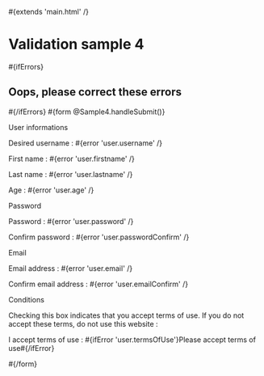 \#{extends 'main.html' /}

# Validation sample 4

\#{ifErrors}

## Oops, please correct these errors

\#{/ifErrors} \#{form @Sample4.handleSubmit()}

User informations

Desired username : <span class="error">\#{error 'user.username' /}</span>

First name : <span class="error">\#{error 'user.firstname' /}</span>

Last name : <span class="error">\#{error 'user.lastname' /}</span>

Age : <span class="error">\#{error 'user.age' /}</span>

Password

Password : <span class="error">\#{error 'user.password' /}</span>

Confirm password : <span class="error">\#{error 'user.passwordConfirm' /}</span>

Email

Email address : <span class="error">\#{error 'user.email' /}</span>

Confirm email address : <span class="error">\#{error 'user.emailConfirm' /}</span>

Conditions

Checking this box indicates that you accept terms of use. If you do not accept these terms, do not use this website :

I accept terms of use : <span class="error">\#{ifError 'user.termsOfUse'}Please accept terms of use\#{/ifError}</span>

\#{/form}

